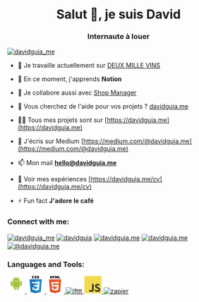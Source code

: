 <h1 align="center">Salut 👋, je suis David</h1>
<h3 align="center">Internaute à louer</h3>

<p align="left"> <a href="https://twitter.com/davidguia_me" target="blank"><img src="https://img.shields.io/twitter/follow/davidguia_me?logo=twitter&style=for-the-badge" alt="davidguia_me" /></a> </p>

- 🔭 Je travaille actuellement sur [DEUX MILLE VINS](https://2millevins.fr)

- 🌱 En ce moment, j'apprends **Notion**

- 👯 Je collabore aussi avec [Shop Manager](http://shopmanager.fr)

- 🤝 Vous cherchez de l'aide pour vos projets ? [davidguia.me](https://davidguia.me)

- 👨‍💻 Tous mes projets sont sur [https://davidguia.me](https://davidguia.me)

- 📝 J'écris sur Medium [https://medium.com/@davidguia.me](https://medium.com/@davidguia.me)

- 📫 Mon mail **hello@davidguia.me**

- 📄 Voir mes expériences [https://davidguia.me/cv](https://davidguia.me/cv)

- ⚡ Fun fact **J'adore le café**

<h3 align="left">Connect with me:</h3>
<p align="left">
<a href="https://twitter.com/davidguia_me" target="blank"><img align="center" src="https://raw.githubusercontent.com/rahuldkjain/github-profile-readme-generator/master/src/images/icons/Social/twitter.svg" alt="davidguia_me" height="30" width="40" /></a>
<a href="https://linkedin.com/in/davidguia" target="blank"><img align="center" src="https://raw.githubusercontent.com/rahuldkjain/github-profile-readme-generator/master/src/images/icons/Social/linked-in-alt.svg" alt="davidguia" height="30" width="40" /></a>
<a href="https://fb.com/davidguia.me" target="blank"><img align="center" src="https://raw.githubusercontent.com/rahuldkjain/github-profile-readme-generator/master/src/images/icons/Social/facebook.svg" alt="davidguia.me" height="30" width="40" /></a>
<a href="https://instagram.com/davidguia.me" target="blank"><img align="center" src="https://raw.githubusercontent.com/rahuldkjain/github-profile-readme-generator/master/src/images/icons/Social/instagram.svg" alt="davidguia.me" height="30" width="40" /></a>
<a href="https://medium.com/@davidguia.me" target="blank"><img align="center" src="https://raw.githubusercontent.com/rahuldkjain/github-profile-readme-generator/master/src/images/icons/Social/medium.svg" alt="@davidguia.me" height="30" width="40" /></a>
</p>

<h3 align="left">Languages and Tools:</h3>
<p align="left"> <a href="https://developer.android.com" target="_blank" rel="noreferrer"> <img src="https://raw.githubusercontent.com/devicons/devicon/master/icons/android/android-original-wordmark.svg" alt="android" width="40" height="40"/> </a> <a href="https://www.w3schools.com/css/" target="_blank" rel="noreferrer"> <img src="https://raw.githubusercontent.com/devicons/devicon/master/icons/css3/css3-original-wordmark.svg" alt="css3" width="40" height="40"/> </a> <a href="https://www.w3.org/html/" target="_blank" rel="noreferrer"> <img src="https://raw.githubusercontent.com/devicons/devicon/master/icons/html5/html5-original-wordmark.svg" alt="html5" width="40" height="40"/> </a> <a href="https://ifttt.com/" target="_blank" rel="noreferrer"> <img src="https://www.vectorlogo.zone/logos/ifttt/ifttt-ar21.svg" alt="ifttt" width="40" height="40"/> </a> <a href="https://developer.mozilla.org/en-US/docs/Web/JavaScript" target="_blank" rel="noreferrer"> <img src="https://raw.githubusercontent.com/devicons/devicon/master/icons/javascript/javascript-original.svg" alt="javascript" width="40" height="40"/> </a> <a href="https://zapier.com" target="_blank" rel="noreferrer"> <img src="https://www.vectorlogo.zone/logos/zapier/zapier-icon.svg" alt="zapier" width="40" height="40"/> </a> </p>
